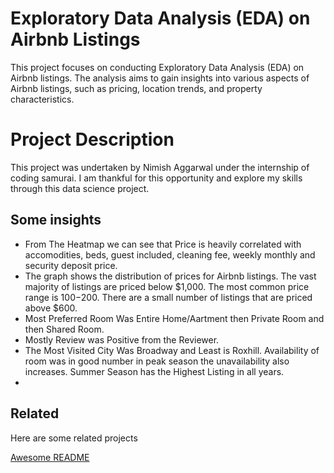 # Exploratory Data Analysis (EDA) on Airbnb Listings
This project focuses on conducting Exploratory Data Analysis (EDA) on Airbnb listings. The analysis aims to gain insights into various aspects of Airbnb listings, such as pricing, location trends, and property characteristics.

# Project Description
This project was undertaken by Nimish Aggarwal under the internship of coding samurai. I am thankful for this opportunity and explore my skills through this data science project.

## Some insights
- From The Heatmap we can see that Price is heavily correlated with accomodities, beds, guest included, cleaning fee, weekly monthly and security deposit price.
- The graph shows the distribution of prices for Airbnb listings. The vast majority of listings are priced below $1,000. The most common price range is $100-$200. There are a small number of listings that are priced above $600.
- Most Preferred Room Was Entire Home/Aartment then Private Room and then Shared Room.
- Mostly Review was Positive from the Reviewer.
- The Most Visited City Was Broadway and Least is Roxhill.
Availability of room was in good number in peak season the unavailability also increases. Summer Season has the Highest Listing in all years.
- 



## Related

Here are some related projects

[Awesome README](https://github.com/matiassingers/awesome-readme)

